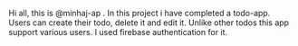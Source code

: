 Hi all, this is @minhaj-ap .
In this project i have completed a todo-app. Users can create their todo, delete it and edit it.
Unlike other todos this app support various users. I used firebase authentication for it.
